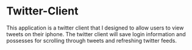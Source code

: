 # Twitter-Client
This application is a twitter client that I designed to allow users to view tweets on their iphone. The twitter client will save login information and possesses for scrolling through tweets and refreshing twitter feeds. 
